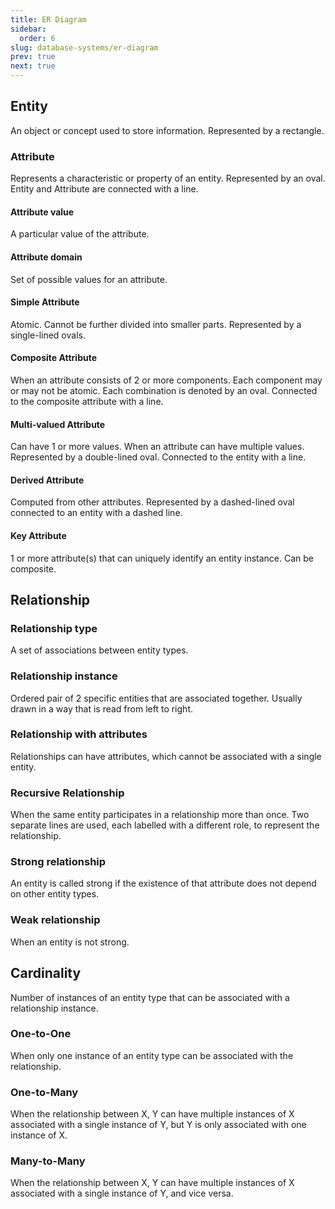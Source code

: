 ```yaml
---
title: ER Diagram
sidebar:
  order: 6
slug: database-systems/er-diagram
prev: true
next: true
---
```


## Entity

An object or concept used to store information. Represented by a rectangle.

### Attribute

Represents a characteristic or property of an entity. Represented by an oval. Entity and Attribute are connected with a line.

#### Attribute value

A particular value of the attribute.

#### Attribute domain

Set of possible values for an attribute.

#### Simple Attribute

Atomic. Cannot be further divided into smaller parts. Represented by a single-lined ovals.

#### Composite Attribute

When an attribute consists of 2 or more components. Each component may or may not be atomic. Each combination is denoted by an oval. Connected to the composite attribute with a line.

#### Multi-valued Attribute

Can have 1 or more values. When an attribute can have multiple values. Represented by a double-lined oval. Connected to the entity with a line.

#### Derived Attribute

Computed from other attributes. Represented by a dashed-lined oval connected to an entity with a dashed line.

#### Key Attribute

1 or more attribute(s) that can uniquely identify an entity instance. Can be composite.

## Relationship

### Relationship type

A set of associations between entity types.


### Relationship instance

Ordered pair of 2 specific entities that are associated together. Usually drawn in a way that is read from left to right.

### Relationship with attributes

Relationships can have attributes, which cannot be associated with a single entity.

### Recursive Relationship

When the same entity participates in a relationship more than once. Two separate lines are used, each labelled with a different role, to represent the relationship.

### Strong relationship

An entity is called strong if the existence of that attribute does not depend on other entity types.

### Weak relationship

When an entity is not strong.

## Cardinality

Number of instances of an entity type that can be associated with a relationship instance.

### One-to-One

When only one instance of an entity type can be associated with the relationship.

### One-to-Many

When the relationship between X, Y can have multiple instances of X associated with a single instance of Y, but Y is only associated with one instance of X.

### Many-to-Many

When the relationship between X, Y can have multiple instances of X associated with a single instance of Y, and vice versa.
